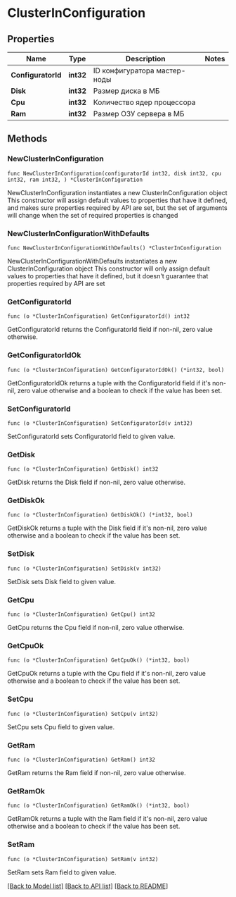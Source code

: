 # ClusterInConfiguration

## Properties

Name | Type | Description | Notes
------------ | ------------- | ------------- | -------------
**ConfiguratorId** | **int32** | ID конфигуратора мастер-ноды | 
**Disk** | **int32** | Размер диска в МБ | 
**Cpu** | **int32** | Количество ядер процессора | 
**Ram** | **int32** | Размер ОЗУ сервера в МБ | 

## Methods

### NewClusterInConfiguration

`func NewClusterInConfiguration(configuratorId int32, disk int32, cpu int32, ram int32, ) *ClusterInConfiguration`

NewClusterInConfiguration instantiates a new ClusterInConfiguration object
This constructor will assign default values to properties that have it defined,
and makes sure properties required by API are set, but the set of arguments
will change when the set of required properties is changed

### NewClusterInConfigurationWithDefaults

`func NewClusterInConfigurationWithDefaults() *ClusterInConfiguration`

NewClusterInConfigurationWithDefaults instantiates a new ClusterInConfiguration object
This constructor will only assign default values to properties that have it defined,
but it doesn't guarantee that properties required by API are set

### GetConfiguratorId

`func (o *ClusterInConfiguration) GetConfiguratorId() int32`

GetConfiguratorId returns the ConfiguratorId field if non-nil, zero value otherwise.

### GetConfiguratorIdOk

`func (o *ClusterInConfiguration) GetConfiguratorIdOk() (*int32, bool)`

GetConfiguratorIdOk returns a tuple with the ConfiguratorId field if it's non-nil, zero value otherwise
and a boolean to check if the value has been set.

### SetConfiguratorId

`func (o *ClusterInConfiguration) SetConfiguratorId(v int32)`

SetConfiguratorId sets ConfiguratorId field to given value.


### GetDisk

`func (o *ClusterInConfiguration) GetDisk() int32`

GetDisk returns the Disk field if non-nil, zero value otherwise.

### GetDiskOk

`func (o *ClusterInConfiguration) GetDiskOk() (*int32, bool)`

GetDiskOk returns a tuple with the Disk field if it's non-nil, zero value otherwise
and a boolean to check if the value has been set.

### SetDisk

`func (o *ClusterInConfiguration) SetDisk(v int32)`

SetDisk sets Disk field to given value.


### GetCpu

`func (o *ClusterInConfiguration) GetCpu() int32`

GetCpu returns the Cpu field if non-nil, zero value otherwise.

### GetCpuOk

`func (o *ClusterInConfiguration) GetCpuOk() (*int32, bool)`

GetCpuOk returns a tuple with the Cpu field if it's non-nil, zero value otherwise
and a boolean to check if the value has been set.

### SetCpu

`func (o *ClusterInConfiguration) SetCpu(v int32)`

SetCpu sets Cpu field to given value.


### GetRam

`func (o *ClusterInConfiguration) GetRam() int32`

GetRam returns the Ram field if non-nil, zero value otherwise.

### GetRamOk

`func (o *ClusterInConfiguration) GetRamOk() (*int32, bool)`

GetRamOk returns a tuple with the Ram field if it's non-nil, zero value otherwise
and a boolean to check if the value has been set.

### SetRam

`func (o *ClusterInConfiguration) SetRam(v int32)`

SetRam sets Ram field to given value.



[[Back to Model list]](../README.md#documentation-for-models) [[Back to API list]](../README.md#documentation-for-api-endpoints) [[Back to README]](../README.md)



